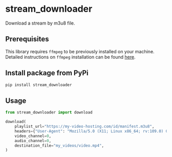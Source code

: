# stream_downloader
Download a stream by m3u8 file.

## Prerequisites
This library requires `ffmpeg` to be previously installed on your machine.
Detailed instructions on `ffmpeg` installation can be found [here](https://ffmpeg.org/download.html).

## Install package from PyPi
```cmd
pip install stream_downloader
```

## Usage
```python
from stream_downloader import download

download(
    playlist_url="https://my-video-hosting.com/id/manifest.m3u8",
    headers={"User-Agent": "Mozilla/5.0 (X11; Linux x86_64; rv:109.0) Gecko/20100101 Firefox/117.0"},
    video_channel=0,
    audio_channel=0,
    destination_file="my_videos/video.mp4",
)
```

